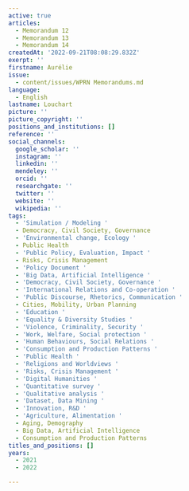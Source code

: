 ```yaml
---
active: true
articles:
  - Memorandum 12
  - Memorandum 13
  - Memorandum 14
createdAt: '2022-09-21T08:08:29.832Z'
exerpt: ''
firstname: Aurélie
issue:
  - content/issues/WPRN Memorandums.md
language:
  - English
lastname: Louchart
picture: ''
picture_copyright: ''
positions_and_institutions: []
reference: ''
social_channels:
  google_scholar: ''
  instagram: ''
  linkedin: ''
  mendeley: ''
  orcid: ''
  researchgate: ''
  twitter: ''
  website: ''
  wikipedia: ''
tags:
  - 'Simulation / Modeling '
  - Democracy, Civil Society, Governance
  - 'Environmental change, Ecology '
  - Public Health
  - 'Public Policy, Evaluation, Impact '
  - Risks, Crisis Management
  - 'Policy Document '
  - 'Big Data, Artificial Intelligence '
  - 'Democracy, Civil Society, Governance '
  - 'International Relations and Co-operation '
  - 'Public Discourse, Rhetorics, Communication '
  - Cities, Mobility, Urban Planning
  - 'Education '
  - 'Equality & Diversity Studies '
  - 'Violence, Criminality, Security '
  - 'Work, Welfare, Social protection '
  - 'Human Behaviours, Social Relations '
  - 'Consumption and Production Patterns '
  - 'Public Health '
  - 'Religions and Worldviews '
  - 'Risks, Crisis Management '
  - 'Digital Humanities '
  - 'Quantitative survey '
  - 'Qualitative analysis '
  - 'Dataset, Data Mining '
  - 'Innovation, R&D '
  - 'Agriculture, Alimentation '
  - Aging, Demography
  - Big Data, Artificial Intelligence
  - Consumption and Production Patterns
titles_and_positions: []
years:
  - 2021
  - 2022

---
```

